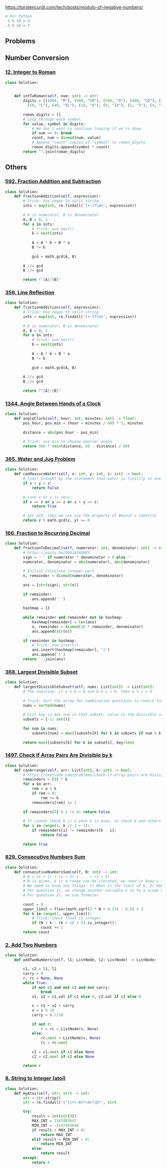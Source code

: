 https://torstencurdt.com/tech/posts/modulo-of-negative-numbers/

```python
# For Python
 3 % 10 = 3
-3 % 10 = 7

```

## Problems

## Number Conversion

### [12. Integer to Roman](https://leetcode.com/problems/integer-to-roman/)
```python
class Solution:
    

    def intToRoman(self, num: int) -> str:
        digits = [(1000, "M"), (900, "CM"), (500, "D"), (400, "CD"), (100, "C"), (90, "XC"), 
          (50, "L"), (40, "XL"), (10, "X"), (9, "IX"), (5, "V"), (4, "IV"), (1, "I")]
        
        roman_digits = []
        # Loop through each symbol.
        for value, symbol in digits:
            # We don't want to continue looping if we're done.
            if num == 0: break
            count, num = divmod(num, value)
            # Append "count" copies of "symbol" to roman_digits.
            roman_digits.append(symbol * count)
        return "".join(roman_digits)
```

## Others
### [592. Fraction Addition and Subtraction](https://leetcode.com/problems/group-shifted-strings/)

```python
class Solution:
    def fractionAddition(self, expression):
        # Trick: Use regex to split string
        ints = map(int, re.findall('[+-]?\d+', expression))
        
        # A is numerator, B is denominator
        A, B = 0, 1
        for a in ints:
            # Trick: use next()
            b = next(ints)
            
            A = A * b + B * a
            B *= b
            
            gcd = math.gcd(A, B)
            
        A //= gcd
        B //= gcd
            
        return f"{A}/{B}"
```

### [356. Line Reflection](https://leetcode.com/problems/line-reflection/)
```python
class Solution:
    def fractionAddition(self, expression):
        # Trick: Use regex to split string
        ints = map(int, re.findall('[+-]?\d+', expression))
        
        # A is numerator, B is denominator
        A, B = 0, 1
        for a in ints:
            # Trick: use next()
            b = next(ints)
            
            A = A * b + B * a
            B *= b
            
            gcd = math.gcd(A, B)
            
        A //= gcd
        B //= gcd
            
        return f"{A}/{B}"
```

### [1344. Angle Between Hands of a Clock](https://leetcode.com/problems/angle-between-hands-of-a-clock/)
```python
class Solution:
    def angleClock(self, hour: int, minutes: int) -> float:
        pos_hour, pos_min = (hour + minutes / 60) * 5, minutes
        
        distance = abs(pos_hour - pos_min)
        
        # Trick: use min to choose smaller angle
        return 360 * (min(distance, 60 - distance) / 60)
```

### [365. Water and Jug Problem](https://leetcode.com/problems/water-and-jug-problem/)
```python
class Solution:
    def canMeasureWater(self, x: int, y: int, z: int) -> bool:
        # limit brought by the statement that water is finallly in one or both buckets
        if x + y < z:
            return False
        
        # case x or y is zero
        if x == z or y == z or x + y == z:
            return True
        
        # get GCD, then we can use the property of Bézout's identity
        return z % math.gcd(x, y) == 0
```

### [166. Fraction to Recurring Decimal](https://leetcode.com/problems/fraction-to-recurring-decimal/)
```python
class Solution:
    def fractionToDecimal(self, numerator: int, denominator: int) -> str:
        # https://youtu.be/O04JAIm5HXY
        sign = '-' if numerator * denominator < 0 else ''
        numerator, denominator = abs(numerator), abs(denominator)
        
        # Initial calculate integer part
        n, remainder = divmod(numerator, denominator)
        
        ans = [str(sign), str(n)]
        
        if remainder:
            ans.append('.')
        
        hashmap = {}
        
        while remainder and remainder not in hashmap:
            hashmap[remainder] = len(ans)
            n, remainder = divmod(10 * remainder, denominator)
            ans.append(str(n))
            
        if remainder in hashmap:
            # Trick: Use insert()
            ans.insert(hashmap[remainder], '(')
            ans.append(')')
        return ''.join(ans)
```

### [368. Largest Divisible Subset](https://leetcode.com/problems/largest-divisible-subset/)
```python
class Solution:
    def largestDivisibleSubset(self, nums: List[int]) -> List[int]:
        # The inuition: if a % b = 0 and b % c = 0, then a % c = 0
        
        # Trick: Sort the array for combination questions to reduce times of iteration
        nums = sorted(nums)
        
        # Dict key is max num in that subset, value is the divisible subset
        subsets = {-1: set()}
        
        for num in nums:
            subsets[num] = max([subsets[k] for k in subsets if num % k == 0], key=len) | {num}
            
        return max([subsets[k] for k in subsets], key=len)
```

### [1497. Check If Array Pairs Are Divisible by k](https://leetcode.com/problems/check-if-array-pairs-are-divisible-by-k/)
```python
class Solution:
    def canArrange(self, arr: List[int], k: int) -> bool:
        # https://leetcode.com/problems/check-if-array-pairs-are-divisible-by-k/discuss/709691/Java-7ms-Simple-Solution
        remainders = [0] * k
        for a in arr:
            rem = a % k
            if rem < 0:
                rem += k
            remainders[rem] += 1
        
        if remainders[0] % 2 != 0: return False
        
        # It cannot check k // 2 when k is even, so check 0 and others
        for i in range(1, k // 2 + 1):
            if remainders[i] != remainders[k - i]:
                return False
            
        return True
```

### [829. Consecutive Numbers Sum](https://leetcode.com/problems/consecutive-numbers-sum/)

```python
class Solution:
    def consecutiveNumbersSum(self, N: int) -> int:
        # N = (x + 1) + (x + 2) + ... + (x + k)
        # N is given, k is a range can be iterated, we need to know x for each k
        # We need to know two things: 1) What is the limit of k, 2) How to get x from k
        # For question 1), we change another variable x in to a scope x >= 0, then we can know k limit
        # For question 2), we use formular
        
        count = 0
        upper_limit = floor(math.sqrt(2 * N + 0.25) - 0.5) + 1
        for k in range(1, upper_limit):
            # Trick: Check float is integer
            if (N / k - (k + 1) / 2).is_integer():
                count += 1
        return count
```

### [2. Add Two Numbers](https://leetcode.com/problems/add-two-numbers/)

```python
class Solution:
    def addTwoNumbers(self, l1: ListNode, l2: ListNode) -> ListNode:

        c1, c2 = l1, l2
        carry = 0
        r, rc = None, None
        while True:
            if not c1 and not c2 and not carry:
                break
            v1, v2 = c1.val if c1 else 0, c2.val if c2 else 0

            s = v1 + v2 + carry
            v = s % 10
            carry = s //10
            
            if not r:
                r = rc = ListNode(v, None)
            else:
                rc.next = ListNode(v, None)
                rc = rc.next
                
            c1 = c1.next if c1 else None
            c2 = c2.next if c2 else None

        return r
```

### [8. String to Integer (atoi)](https://leetcode.com/problems/string-to-integer-atoi/)

```python
class Solution:
    def myAtoi(self, str: str) -> int:
        str = str.strip()
        str = re.findall('(^[\+\-0]*\d+)\D*', str)

        try:
            result = int(str[0])
            MAX_INT = 2147483647
            MIN_INT = -2147483648
            if result > MAX_INT > 0:
                return MAX_INT
            elif result < MIN_INT < 0:
                return MIN_INT
            else:
                return result
        except:
            return 0
```

